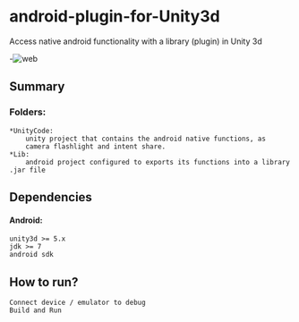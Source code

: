 # android-plugin-for-Unity3d
Access native android functionality with a library (plugin) in Unity 3d

-![web](http://i.imgur.com/7kFPwy2.png)

## Summary
### Folders:
    *UnityCode:
        unity project that contains the android native functions, as
        camera flashlight and intent share.
    *Lib:
        android project configured to exports its functions into a library .jar file
## Dependencies
#### Android:
    unity3d >= 5.x
    jdk >= 7
    android sdk

## How to run?
    Connect device / emulator to debug
    Build and Run
  
